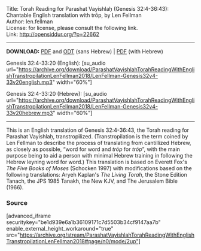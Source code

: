 <html>
<head></head>
<body>
Title: Torah Reading for Parashat Vayishlaḥ (Genesis 32:4-36:43): Chantable English translation with trōp, by Len Fellman<br />
Author: len.fellman<br />
License: for license, please consult the following link.<br />
Link: <a href="http://opensiddur.org/?p=22662">http://opensiddur.org/?p=22662</a>
<p />
<hr />

<style type="text/css" media="all">.printfriendly {display: none!important;}</style>

<strong>DOWNLOAD:</strong> <a href="https://archive.org/download/ParashatVayishlahTorahReadingWithEnglishTranstropilationLenFellman2018/ParashatVayishlahTorahReadinggenesisC32v4-c36v43InEnglishTranstropilationlenFellman2018-EnglishOnly.pdf">PDF</a> and <a href="https://archive.org/download/ParashatVayishlahTorahReadingWithEnglishTranstropilationLenFellman2018/ParashatVayishlahTorahReadinggenesisC32v4-c36v43InEnglishTranstropilationlenFellman2018-EnglishOnly.odt">ODT</a> (sans Hebrew) | <a href="https://archive.org/download/ParashatVayishlahTorahReadingWithEnglishTranstropilationLenFellman2018/ParashatVayishlahTorahReadinggenesisC32v4-c36v43InEnglishTranstropilationlenFellman2018.pdf">PDF</a> (with Hebrew) 

Genesis 32:4-33:20 (English): [su_audio url="https://archive.org/download/ParashatVayishlahTorahReadingWithEnglishTranstropilationLenFellman2018/LenFellman-Genesis32v4-33v20english.mp3" width="60%"]

Genesis 32:4-33:20 (Hebrew):  [su_audio url="https://archive.org/download/ParashatVayishlahTorahReadingWithEnglishTranstropilationLenFellman2018/LenFellman-Genesis32v4-33v20hebrew.mp3" width="60%"]

<hr />

This is an English translation of Genesis 32:4-36:43, the Torah reading for Parashat Vayishlaḥ, transtropilized. (Transtropilation is the term coined by Len Fellman to describe the process of translating from cantillized Hebrew, as closely as possible, “word for word and <em>trōp</em> for <em>trōp</em>”, with the main purpose being to aid a person with minimal Hebrew training in following the Hebrew leyning word for word.) This translation is based on Everett Fox's <em>The Five Books of Moses</em> (Schocken 1997) with modifications based on the following translations: Aryeh Kaplan's <em>The Living Torah</em>, the Stone Edition Tanach, the JPS 1985 Tanakh, the New KJV, and The Jerusalem Bible (1966).

<h3>Source</h3>

[advanced_iframe securitykey="be1d939e6a1b36109171c7d5503b34cf9147aa7b" enable_external_height_workaround="true" src="https://archive.org/stream/ParashatVayishlahTorahReadingWithEnglishTranstropilationLenFellman2018#page/n0/mode/2up"]
</body>
</html>